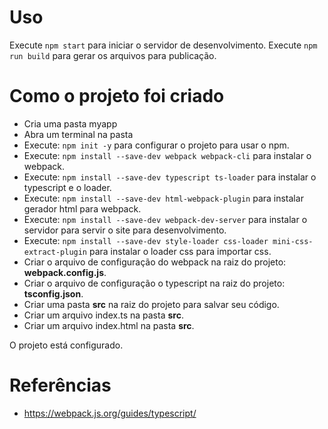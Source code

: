 # Uso

Execute ```npm start``` para iniciar o servidor de desenvolvimento.
Execute ```npm run build``` para gerar os arquivos para publicação.

# Como o projeto foi criado

- Cria uma pasta myapp
- Abra um terminal na pasta
- Execute: ```npm init -y``` para configurar o projeto para usar o npm.
- Execute: ```npm install --save-dev webpack webpack-cli``` para instalar o webpack.
- Execute: ```npm install --save-dev typescript ts-loader``` para instalar o typescript e o loader.
- Execute: ```npm install --save-dev html-webpack-plugin``` para instalar gerador html para webpack.
- Execute: ```npm install --save-dev webpack-dev-server``` para instalar o servidor para servir o site para desenvolvimento.
- Execute: ```npm install --save-dev style-loader css-loader mini-css-extract-plugin``` para instalar o loader css para importar css.
- Criar o arquivo de configuração do webpack na raiz do projeto: **webpack.config.js**.
- Criar o arquivo de configuração o typescript na raiz do projeto: **tsconfig.json**.
- Criar uma pasta **src** na raiz do projeto para salvar seu código.
- Criar um arquivo index.ts na pasta **src**.
- Criar um arquivo index.html na pasta **src**.

O projeto está configurado.


# Referências
- https://webpack.js.org/guides/typescript/